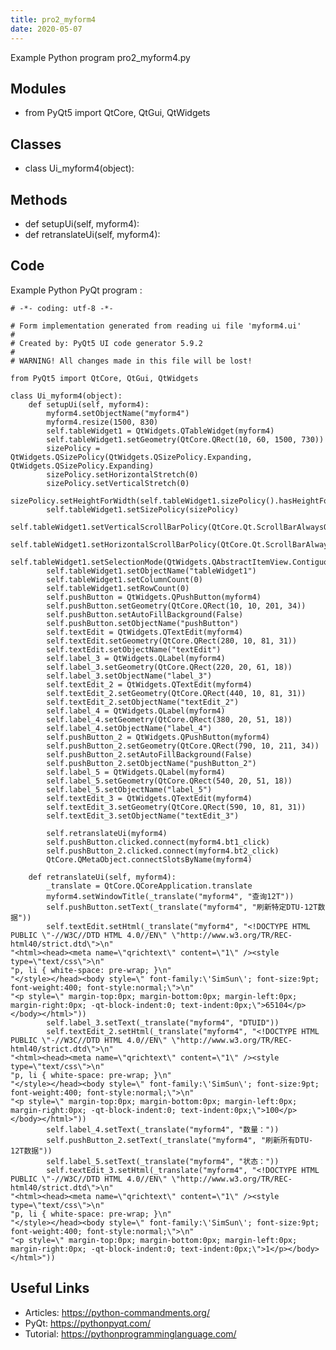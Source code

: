 ```yaml
---
title: pro2_myform4
date: 2020-05-07
---
```

Example Python program pro2_myform4.py

## Modules

* from PyQt5 import QtCore, QtGui, QtWidgets

## Classes

* class Ui_myform4(object):

## Methods

* def setupUi(self, myform4):
* def retranslateUi(self, myform4):

## Code

Example Python PyQt program :

    # -*- coding: utf-8 -*-
    
    # Form implementation generated from reading ui file 'myform4.ui'
    #
    # Created by: PyQt5 UI code generator 5.9.2
    #
    # WARNING! All changes made in this file will be lost!
    
    from PyQt5 import QtCore, QtGui, QtWidgets
    
    class Ui_myform4(object):
        def setupUi(self, myform4):
            myform4.setObjectName("myform4")
            myform4.resize(1500, 830)
            self.tableWidget1 = QtWidgets.QTableWidget(myform4)
            self.tableWidget1.setGeometry(QtCore.QRect(10, 60, 1500, 730))
            sizePolicy = QtWidgets.QSizePolicy(QtWidgets.QSizePolicy.Expanding, QtWidgets.QSizePolicy.Expanding)
            sizePolicy.setHorizontalStretch(0)
            sizePolicy.setVerticalStretch(0)
            sizePolicy.setHeightForWidth(self.tableWidget1.sizePolicy().hasHeightForWidth())
            self.tableWidget1.setSizePolicy(sizePolicy)
            self.tableWidget1.setVerticalScrollBarPolicy(QtCore.Qt.ScrollBarAlwaysOn)
            self.tableWidget1.setHorizontalScrollBarPolicy(QtCore.Qt.ScrollBarAlwaysOn)
            self.tableWidget1.setSelectionMode(QtWidgets.QAbstractItemView.ContiguousSelection)
            self.tableWidget1.setObjectName("tableWidget1")
            self.tableWidget1.setColumnCount(0)
            self.tableWidget1.setRowCount(0)
            self.pushButton = QtWidgets.QPushButton(myform4)
            self.pushButton.setGeometry(QtCore.QRect(10, 10, 201, 34))
            self.pushButton.setAutoFillBackground(False)
            self.pushButton.setObjectName("pushButton")
            self.textEdit = QtWidgets.QTextEdit(myform4)
            self.textEdit.setGeometry(QtCore.QRect(280, 10, 81, 31))
            self.textEdit.setObjectName("textEdit")
            self.label_3 = QtWidgets.QLabel(myform4)
            self.label_3.setGeometry(QtCore.QRect(220, 20, 61, 18))
            self.label_3.setObjectName("label_3")
            self.textEdit_2 = QtWidgets.QTextEdit(myform4)
            self.textEdit_2.setGeometry(QtCore.QRect(440, 10, 81, 31))
            self.textEdit_2.setObjectName("textEdit_2")
            self.label_4 = QtWidgets.QLabel(myform4)
            self.label_4.setGeometry(QtCore.QRect(380, 20, 51, 18))
            self.label_4.setObjectName("label_4")
            self.pushButton_2 = QtWidgets.QPushButton(myform4)
            self.pushButton_2.setGeometry(QtCore.QRect(790, 10, 211, 34))
            self.pushButton_2.setAutoFillBackground(False)
            self.pushButton_2.setObjectName("pushButton_2")
            self.label_5 = QtWidgets.QLabel(myform4)
            self.label_5.setGeometry(QtCore.QRect(540, 20, 51, 18))
            self.label_5.setObjectName("label_5")
            self.textEdit_3 = QtWidgets.QTextEdit(myform4)
            self.textEdit_3.setGeometry(QtCore.QRect(590, 10, 81, 31))
            self.textEdit_3.setObjectName("textEdit_3")
    
            self.retranslateUi(myform4)
            self.pushButton.clicked.connect(myform4.bt1_click)
            self.pushButton_2.clicked.connect(myform4.bt2_click)
            QtCore.QMetaObject.connectSlotsByName(myform4)
    
        def retranslateUi(self, myform4):
            _translate = QtCore.QCoreApplication.translate
            myform4.setWindowTitle(_translate("myform4", "查询12T"))
            self.pushButton.setText(_translate("myform4", "刷新特定DTU-12T数据"))
            self.textEdit.setHtml(_translate("myform4", "<!DOCTYPE HTML PUBLIC \"-//W3C//DTD HTML 4.0//EN\" \"http://www.w3.org/TR/REC-html40/strict.dtd\">\n"
    "<html><head><meta name=\"qrichtext\" content=\"1\" /><style type=\"text/css\">\n"
    "p, li { white-space: pre-wrap; }\n"
    "</style></head><body style=\" font-family:\'SimSun\'; font-size:9pt; font-weight:400; font-style:normal;\">\n"
    "<p style=\" margin-top:0px; margin-bottom:0px; margin-left:0px; margin-right:0px; -qt-block-indent:0; text-indent:0px;\">65104</p></body></html>"))
            self.label_3.setText(_translate("myform4", "DTUID"))
            self.textEdit_2.setHtml(_translate("myform4", "<!DOCTYPE HTML PUBLIC \"-//W3C//DTD HTML 4.0//EN\" \"http://www.w3.org/TR/REC-html40/strict.dtd\">\n"
    "<html><head><meta name=\"qrichtext\" content=\"1\" /><style type=\"text/css\">\n"
    "p, li { white-space: pre-wrap; }\n"
    "</style></head><body style=\" font-family:\'SimSun\'; font-size:9pt; font-weight:400; font-style:normal;\">\n"
    "<p style=\" margin-top:0px; margin-bottom:0px; margin-left:0px; margin-right:0px; -qt-block-indent:0; text-indent:0px;\">100</p></body></html>"))
            self.label_4.setText(_translate("myform4", "数量："))
            self.pushButton_2.setText(_translate("myform4", "刷新所有DTU-12T数据"))
            self.label_5.setText(_translate("myform4", "状态："))
            self.textEdit_3.setHtml(_translate("myform4", "<!DOCTYPE HTML PUBLIC \"-//W3C//DTD HTML 4.0//EN\" \"http://www.w3.org/TR/REC-html40/strict.dtd\">\n"
    "<html><head><meta name=\"qrichtext\" content=\"1\" /><style type=\"text/css\">\n"
    "p, li { white-space: pre-wrap; }\n"
    "</style></head><body style=\" font-family:\'SimSun\'; font-size:9pt; font-weight:400; font-style:normal;\">\n"
    "<p style=\" margin-top:0px; margin-bottom:0px; margin-left:0px; margin-right:0px; -qt-block-indent:0; text-indent:0px;\">1</p></body></html>"))
    
    

## Useful Links

- Articles: https://python-commandments.org/
- PyQt: https://pythonpyqt.com/
- Tutorial: https://pythonprogramminglanguage.com/
